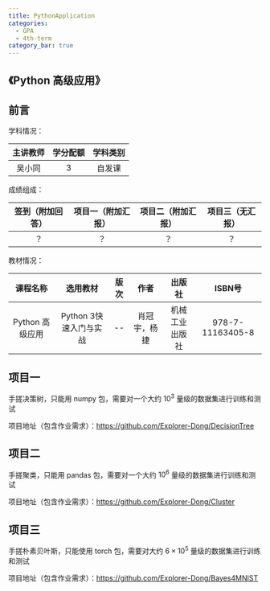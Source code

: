 ```yaml
---
title: PythonApplication
categories:
  - GPA
  - 4th-term
category_bar: true
---
```


## 《Python 高级应用》

## 前言

学科情况：

| 主讲教师 | 学分配额 | 学科类别 |
| :------: | :------: | :------: |
|  吴小同  |    3     |  自发课  |

成绩组成：

| 签到（附加回答） | 项目一（附加汇报） | 项目二（附加汇报） | 项目三（无汇报） |
| :--------------: | :----------------: | :----------------: | :--------------: |
|        ？        |         ？         |         ？         |        ？        |

教材情况：

|    课程名称     |        选用教材        | 版次 |     作者     |     出版社     |      ISBN号      |
| :-------------: | :--------------------: | :--: | :----------: | :------------: | :--------------: |
| Python 高级应用 | Python 3快速入门与实战 |  --  | 肖冠宇，杨捷 | 机械工业出版社 | 978-7-11163405-8 |

## 项目一

手搓决策树，只能用 numpy 包，需要对一个大约 $10^3$ 量级的数据集进行训练和测试

项目地址（包含作业需求）：https://github.com/Explorer-Dong/DecisionTree

## 项目二

手搓聚类，只能用 pandas 包，需要对一个大约 $10^6$ 量级的数据集进行训练和测试

项目地址（包含作业需求）：https://github.com/Explorer-Dong/Cluster

## 项目三

手搓朴素贝叶斯，只能使用 torch 包，需要对大约 $6\times10^5$ 量级的数据集进行训练和测试

项目地址（包含作业需求）：https://github.com/Explorer-Dong/Bayes4MNIST
